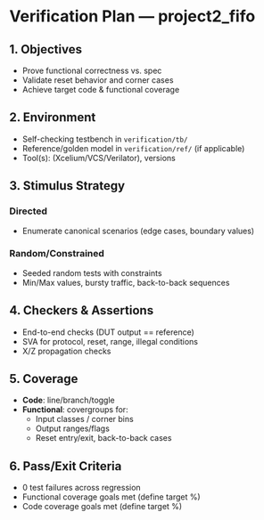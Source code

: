 # Verification Plan — project2_fifo

## 1. Objectives
- Prove functional correctness vs. spec
- Validate reset behavior and corner cases
- Achieve target code & functional coverage

## 2. Environment
- Self-checking testbench in `verification/tb/`
- Reference/golden model in `verification/ref/` (if applicable)
- Tool(s): (Xcelium/VCS/Verilator), versions

## 3. Stimulus Strategy
### Directed
- Enumerate canonical scenarios (edge cases, boundary values)
### Random/Constrained
- Seeded random tests with constraints
- Min/Max values, bursty traffic, back-to-back sequences

## 4. Checkers & Assertions
- End-to-end checks (DUT output == reference)
- SVA for protocol, reset, range, illegal conditions
- X/Z propagation checks

## 5. Coverage
- **Code**: line/branch/toggle
- **Functional**: covergroups for:
  - Input classes / corner bins
  - Output ranges/flags
  - Reset entry/exit, back-to-back cases

## 6. Pass/Exit Criteria
- 0 test failures across regression
- Functional coverage goals met (define target %)
- Code coverage goals met (define target %)
